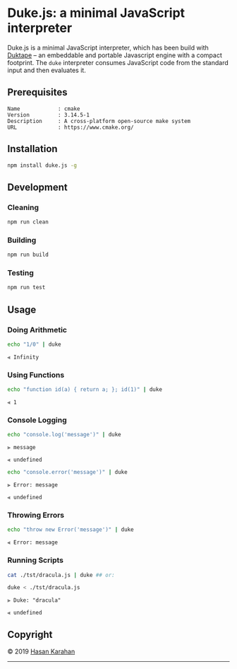 # Duke.js: a minimal JavaScript interpreter

Duke.js is a minimal JavaScript interpreter, which has been build with [Duktape] &ndash; an embeddable and portable Javascript engine with a compact footprint. The `duke` interpreter consumes JavaScript code from the standard input and then evaluates it.

## Prerequisites

```
Name            : cmake
Version         : 3.14.5-1
Description     : A cross-platform open-source make system
URL             : https://www.cmake.org/
```

## Installation

```sh
npm install duke.js -g
```

## Development

### Cleaning

```sh
npm run clean
```

### Building

```sh
npm run build
```

### Testing

```sh
npm run test
```

## Usage

### Doing Arithmetic

```sh
echo "1/0" | duke
```
```
⪡ Infinity
```

### Using Functions

```sh
echo "function id(a) { return a; }; id(1)" | duke
```
```
⪡ 1
```

### Console Logging

```sh
echo "console.log('message')" | duke
```
```
⪢ message
```
```
⪡ undefined
```
```sh
echo "console.error('message')" | duke
```
```
⫸ Error: message
```
```
⪡ undefined
```

### Throwing Errors

```sh
echo "throw new Error('message')" | duke
```
```
⫷ Error: message
```

### Running Scripts

```sh
cat ./tst/dracula.js | duke ## or:
```
```sh
duke < ./tst/dracula.js
```
```
⪢ Duke: "dracula"
```
```
⪡ undefined
```

## Copyright

 © 2019 [Hasan Karahan](https://github.com/hsk81)

---
[Duktape]: https://duktape.org/
